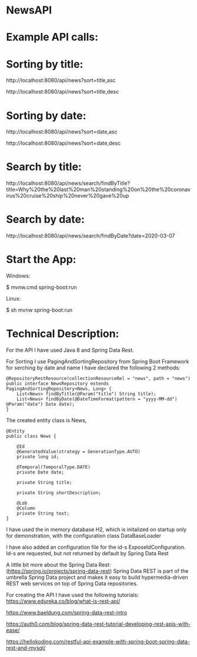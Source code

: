 # NewsAPI

# Example API calls:

# Sorting by title:
http://localhost:8080/api/news?sort=title,asc

http://localhost:8080/api/news?sort=title,desc

# Sorting by date:
http://localhost:8080/api/news?sort=date,asc

http://localhost:8080/api/news?sort=date,desc


# Search by title:
http://localhost:8080/api/news/search/findByTitle?title=Why%20the%20last%20man%20standing%20on%20the%20coronavirus%20cruise%20ship%20never%20gave%20up

# Search by date:
http://localhost:8080/api/news/search/findByDate?date=2020-03-07

# Start the App:
Windows:

$ mvnw.cmd spring-boot:run

Linux:

$ sh mvnw spring-boot:run


# Technical Description:

For the API I have used Java 8 and Spring Data Rest.

For Sorting I use PagingAndSortingRepository from Spring Boot Framework
for serching by date and name I have declared the following 2 methods:

    @RepositoryRestResource(collectionResourceRel = "news", path = "news")
    public interface NewsRepository extends PagingAndSortingRepository<News, Long> {
        List<News> findByTitle(@Param("title") String title);
        List<News> findByDate(@DateTimeFormat(pattern = "yyyy-MM-dd") @Param("date") Date date);
    }

The created entity class is News,

    @Entity
    public class News {

        @Id
        @GeneratedValue(strategy = GenerationType.AUTO)
        private long id;

        @Temporal(TemporalType.DATE)
        private Date date;

        private String title;

        private String shortDescription;

        @Lob
        @Column
        private String text;
    }

I have used the in memory database H2, which is initalized on startup only for demonstration,
with the configuration class DataBaseLoader

I have also added an configuration file for the id-s ExposeIdConfiguration.
Id-s are requested, but not returned by default by Spring Data Rest

A little bit more about the Spring Data Rest: (https://spring.io/projects/spring-data-rest)
Spring Data REST is part of the umbrella Spring Data project and makes it easy to build hypermedia-driven REST web services on top of Spring Data repositories.






For creating the API I have used the following tutorials:
https://www.edureka.co/blog/what-is-rest-api/

https://www.baeldung.com/spring-data-rest-intro

https://auth0.com/blog/spring-data-rest-tutorial-developing-rest-apis-with-ease/

https://hellokoding.com/restful-api-example-with-spring-boot-spring-data-rest-and-mysql/



